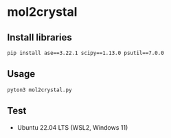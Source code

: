 # mol2crystal

## Install libraries
```
pip install ase==3.22.1 scipy==1.13.0 psutil==7.0.0
```

## Usage
```
pyton3 mol2crystal.py
```

## Test
- Ubuntu 22.04 LTS (WSL2, Windows 11)
